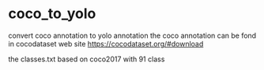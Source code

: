 # coco_to_yolo
convert coco annotation to yolo annotation
the coco annotation can be fond in cocodataset web site https://cocodataset.org/#download


the classes.txt based on coco2017 with 91 class 
